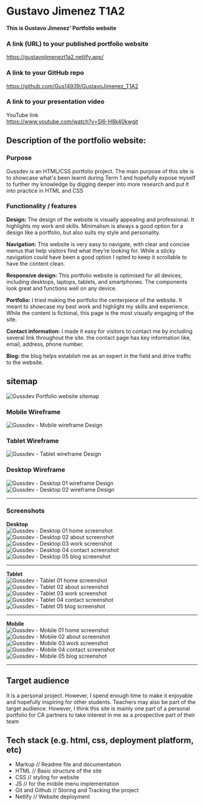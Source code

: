 # Gustavo Jimenez T1A2
**This is Gustavo Jimenez' Portfolio website**
  
### A link (URL) to your published portfolio website
https://gustavojimenezt1a2.netlify.app/

### A link to your GitHub repo
https://github.com/Gus14939/GustavoJimenez_T1A2

### A link to your presentation video
YouTube link  
https://www.youtube.com/watch?v=Sl6-H8k40kwgit


## Description of the portfolio website:

### Purpose
Gussdev is an HTML/CSS portfolio project. The main purpose of this site is to showcase what's been learnt during Term 1 and hopefully expose myself to further my knowledge by digging deeper into more research and put it into practice in HTML and CSS

### Functionality / features

**Design:** The design of the website is visually appealing and professional. It highlights my work and skills. Minimalism is always a good option for a design like a portfolio, but also suits my style and personality.

**Navigation:** This website is very easy to navigate, with clear and concise menus that help visitors find what they’re looking for. While a sticky navigation could have been a good option I opted to keep it scrollable to have the content clean.

**Responsive design:** This portfolio website is optimised for all devices, including desktops, laptops, tablets, and smartphones. The components look great and functions well on any device.

**Portfolio:** I tried making the portfolio the centerpiece of the website. It meant to showcase my best work and highlight my skills and experience. While the content is fictional, this page is the most visually engaging of the site.

**Contact information:** I made it easy for visitors to contact me by including several link throughout the site. the contact page has key information like, email, address, phone number.

**Blog:** the blog helps establish me as an expert in the field and drive traffic to the website.

## sitemap
![Gussdev Portfolio website sitemap](./docs/GustavoJimenez_T1A2_SiteMap.png)


### Mobile Wireframe
![Gussdev - Mobile wireframe Design](./docs/wireframe/Mobile-Wireframe.png)

### Tablet Wireframe
![Gussdev - Tablet wireframe Design](./docs/wireframe/Tablet-Wireframe.png)

### Desktop Wireframe
![Gussdev - Desktop 01 wireframe Design](./docs/wireframe/Desktop1-Wireframe.png)
![Gussdev - Desktop 02 wireframe Design](./docs/wireframe/Desktop2-Wireframe.png)

_______
### Screenshots  
**Desktop**  
![Gussdev - Desktop 01 home screenshot](./docs/screenshots/Desktop-home.jpg)![Gussdev - Desktop 02 about screenshot](./docs/screenshots/Desktop-about.jpg)![Gussdev - Desktop 03 work screenshot](./docs/screenshots/Desktop-work.jpg)![Gussdev - Desktop 04 contact screenshot](./docs/screenshots/Desktop-contact.jpg)![Gussdev - Desktop 05 blog screenshot](./docs/screenshots/Desktop-blog.jpg)
_______  
**Tablet**  
![Gussdev - Tablet 01 home screenshot](./docs/screenshots/Tablet-home.jpg)![Gussdev - Tablet 02 about screenshot](./docs/screenshots/Tablet-about.jpg)![Gussdev - Tablet 03 work screenshot](./docs/screenshots/Tablet-work.jpg)![Gussdev - Tablet 04 contact screenshot](./docs/screenshots/Tablet-contact.jpg)![Gussdev - Tablet 05 blog screenshot](./docs/screenshots/Tablet-blog.jpg)
_______  
**Mobile**  
![Gussdev - Mobile 01 home screenshot](./docs/screenshots/Mobile-home.jpg)![Gussdev - Mobile 02 about screenshot](./docs/screenshots/Mobile-about.jpg)![Gussdev - Mobile 03 work screenshot](./docs/screenshots/Mobile-work.jpg)![Gussdev - Mobile 04 contact screenshot](./docs/screenshots/Mobile-contact.jpg)![Gussdev - Mobile 05 blog screenshot](./docs/screenshots/Mobile-blog.jpg)


______
## Target audience
It is a personal project. However, I spend enough time to make it enjoyable and hopefully inspiring for other students. Teachers may also be part of the target audience. However, I think this site is mainly one part of a personal portfolio for CA partners to take interest in me as a prospective part of their team

## Tech stack (e.g. html, css, deployment platform, etc)
- Markup // Readme file and documentation
- HTML // Basic structure of the site
- CSS // styling for website 
- JS // for the mobile menu implementation
- Git and Github // Storing and Tracking the project
- Netlify // Website deployment